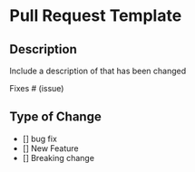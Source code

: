 # Pull Request Template

## Description

Include a description of that has been changed


Fixes # (issue)

## Type of Change

- [] bug fix
- [] New Feature
- [] Breaking change
